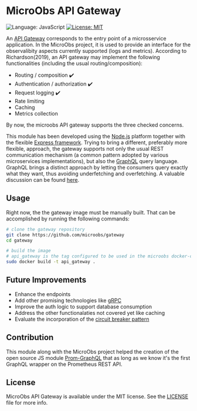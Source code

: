 # MicroObs API Gateway
![Language: JavaScript](https://img.shields.io/static/v1?label=language&message=javascript&color=yellow&style=flat)
[![License: MIT](https://img.shields.io/github/license/microobs/gateway)](https://opensource.org/licenses/MIT)

An [API Gateway](https://microservices.io/patterns/apigateway.html) corresponds to the entry point of a microsservice application. In the MicroObs project, it is used to provide an interface for the observalibity aspects currently supported (logs and metrics).
According to Richardson(2019), an API gateway may implement the following functionalities (including the usual routing/composition):
* Routing / composition :heavy_check_mark:
* Authentication / authorization :heavy_check_mark:
* Request logging :heavy_check_mark:
* Rate limiting
* Caching
* Metrics collection

By now, the microobs API gateway supports the three checked concerns.

This module has been developed using the [Node.js](https://nodejs.org/) platform together with the flexible [Express framework](https://expressjs.com/). Trying to bring a different, preferably more flexible, approach, the gateway supports not only the usual REST communication mechanism (a common pattern adopted by various microservices implementations), but also the [GraphQL](https://graphql.org/) query language. GraphQL brings a distinct approach by letting the consumers query exactly what they want, thus avoiding underfetching and overfetching. A valuable discussion can be found [here](https://www.howtographql.com/basics/1-graphql-is-the-better-rest/).

## Usage
Right now, the the gateway image must be manually built. That can be accomplished by running the following commands:
```sh
# clone the gateway repository
git clone https://github.com/microobs/gateway
cd gateway

# build the image
# api_gateway is the tag configured to be used in the microobs docker-compose
sudo docker build -t api_gateway .
```

## Future Improvements
* Enhance the endpoints
* Add other promising technologies like [gRPC](https://grpc.io/)
* Improve the auth logic to support database consumption
* Address the other functionalaties not covered yet like caching
* Evaluate the incorporation of the [circuit breaker pattern](https://microservices.io/patterns/reliability/circuit-breaker.html)

## Contribution
This module along with the MicroObs project helped the creation of the open source JS module [Prom-GraphQL](https://github.com/carloszimm/prom-graphql) that as long as we know it's the first GraphQL wrapper on the Prometheus REST API.

## License
MicroObs API Gateway is available under the MIT license. See the [LICENSE](https://github.com/microobs/gateway/blob/master/LICENSE) file for more info.
